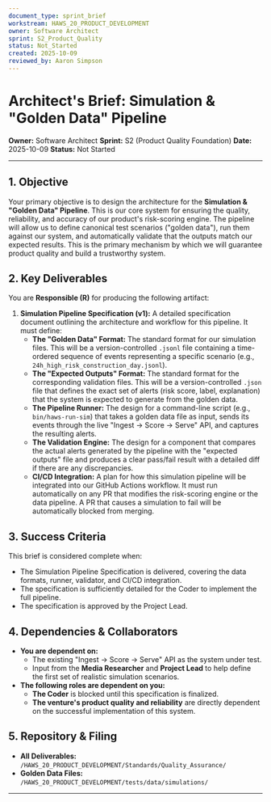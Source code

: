 ```yaml
---
document_type: sprint_brief
workstream: HAWS_20_PRODUCT_DEVELOPMENT
owner: Software Architect
sprint: S2_Product_Quality
status: Not_Started
created: 2025-10-09
reviewed_by: Aaron Simpson
---
```


# Architect's Brief: Simulation & "Golden Data" Pipeline

**Owner:** Software Architect
**Sprint:** S2 (Product Quality Foundation)
**Date:** 2025-10-09
**Status:** Not Started

---

## 1. Objective

Your primary objective is to design the architecture for the **Simulation & "Golden Data" Pipeline**. This is our core system for ensuring the quality, reliability, and accuracy of our product's risk-scoring engine. The pipeline will allow us to define canonical test scenarios ("golden data"), run them against our system, and automatically validate that the outputs match our expected results. This is the primary mechanism by which we will guarantee product quality and build a trustworthy system.

## 2. Key Deliverables

You are **Responsible (R)** for producing the following artifact:

1.  **Simulation Pipeline Specification (v1):** A detailed specification document outlining the architecture and workflow for this pipeline. It must define:
    -   **The "Golden Data" Format:** The standard format for our simulation files. This will be a version-controlled `.jsonl` file containing a time-ordered sequence of events representing a specific scenario (e.g., `24h_high_risk_construction_day.jsonl`).
    -   **The "Expected Outputs" Format:** The standard format for the corresponding validation files. This will be a version-controlled `.json` file that defines the exact set of alerts (risk score, label, explanation) that the system is expected to generate from the golden data.
    -   **The Pipeline Runner:** The design for a command-line script (e.g., `bin/haws-run-sim`) that takes a golden data file as input, sends its events through the live "Ingest → Score → Serve" API, and captures the resulting alerts.
    -   **The Validation Engine:** The design for a component that compares the actual alerts generated by the pipeline with the "expected outputs" file and produces a clear pass/fail result with a detailed diff if there are any discrepancies.
    -   **CI/CD Integration:** A plan for how this simulation pipeline will be integrated into our GitHub Actions workflow. It must run automatically on any PR that modifies the risk-scoring engine or the data pipeline. A PR that causes a simulation to fail will be automatically blocked from merging.

## 3. Success Criteria

This brief is considered complete when:

-   The Simulation Pipeline Specification is delivered, covering the data formats, runner, validator, and CI/CD integration.
-   The specification is sufficiently detailed for the Coder to implement the full pipeline.
-   The specification is approved by the Project Lead.

## 4. Dependencies & Collaborators

-   **You are dependent on:**
    -   The existing "Ingest → Score → Serve" API as the system under test.
    -   Input from the **Media Researcher** and **Project Lead** to help define the first set of realistic simulation scenarios.
-   **The following roles are dependent on you:**
    -   **The Coder** is blocked until this specification is finalized.
    -   **The venture's product quality and reliability** are directly dependent on the successful implementation of this system.

## 5. Repository & Filing

-   **All Deliverables:** `/HAWS_20_PRODUCT_DEVELOPMENT/Standards/Quality_Assurance/`
-   **Golden Data Files:** `/HAWS_20_PRODUCT_DEVELOPMENT/tests/data/simulations/`

---

